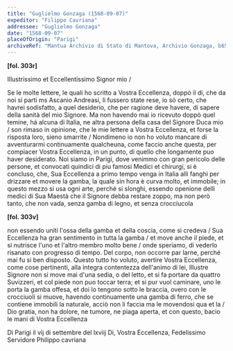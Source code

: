 ```yaml
---
title: "Guglielmo Gonzaga (1568-09-07)"
expeditor: "Filippo Cavriana"
addressee: "Guglielmo Gonzaga"
date: "1568-09-07"
placeOfOrigin: "Parigi"
archiveRef: "Mantua Archivio di Stato di Mantova, Archivio Gonzaga, b654, fols. 303r-303v"
---
```



**[fol. 303r]**

Illustrissimo  et Eccellentissimo Signor  mio /

Se le molte lettere, le quali ho scritto a Vostra Eccellenza, doppò il di, che da <span class="lb-marker"></span> noi si parti ms Ascanio Andreasi, li fussero state rese, io só <span class="lb-marker"></span> certo, che havrei sodisfatto, a quel desiderio, che per ragione <span class="lb-marker"></span> deve havere, di sapere della sanità del mio Signore. Ma non <span class="lb-marker"></span> havendo  mai io ricevuto doppò quel temine, há alcuna di <span class="lb-marker"></span> Italia, ne altra persona della casa del Signore  Duca mio / son rimaso in opinione, che le mie lettere  a Vostra Eccellenza, et forse la <span class="lb-marker"></span> risposta loro, sieno smarrite / Nondimeno io non ho voluto <span class="lb-marker"></span> mancare di avventurarmi continuamente qualcheuna, come <span class="lb-marker"></span> faccio anche questa, per compiacer Vostra Eccellenza, in un punto, di <span class="lb-marker"></span> <span class="lb-marker"></span> quello  che longamente puo haver desiderato. Noi siamo in <span class="lb-marker"></span> Parigi, dove venimmo  con gran pericolo delle persone, et <span class="lb-marker"></span> convocati quindici di piu famosi Medici et chirurgi, si è <span class="lb-marker"></span> concluso, che, Sua Eccellenza  a primo tempo venga in Italia alli fanghi <span class="lb-marker"></span> per drizzare et movere la gamba, la quale sin hora è <span class="lb-marker"></span> curva molto, et immobile; in questo mezzo si usa ogni <span class="lb-marker"></span> arte, perché si slonghi, essendo openione delli medici di <span class="lb-marker"></span> Sua Maestà  che il Signore  debba restare zoppo, ma non però tanto, che non vada, senza gamba di legno, et senza crocciucola


**[fol. 303v]**

non  essendo uniti l'ossa della gamba et della coscia, come <span class="lb-marker"></span> si credeva / Sua Eccellenza  ha gran sentimento in tutta la gamba / <span class="lb-marker"></span> et move anche il piede, et si nutrisce l'uno et l'altro <span class="lb-marker"></span> membro molto bene / onde speriamo, di vederlo risanato <span class="lb-marker"></span> con progresso di tempo. Del corpo, non occorre par<span class="lb-marker"></span> larne, perché mai fu si ben disposto. Questo tutto ho <span class="lb-marker"></span> voluto, avertire Vostra Eccellenza, come cose pertinenti, alla integra <span class="lb-marker"></span> contentezza dell'animo di lei, Illustre Signore  non si move mai <span class="lb-marker"></span> d'una sedia, o del letto, et si fa portare da quattro <span class="lb-marker"></span> Suvizzeri, et col piede non puo toccar terra; et si pur <span class="lb-marker"></span> vuol caminare, uno le porta la gamba offesa, et doi <span class="lb-marker"></span> lo tengono sotto le braccia, overo con le crocciuoli si <span class="lb-marker"></span> muove, havendo  continuamente una gamba di ferro, che se <span class="lb-marker"></span> contiene immobili la naturale, acciò non li faccia ma <span class="lb-marker"></span> le movendosi qua et la / Dio gratia, non  ha dolore, ne <span class="lb-marker"></span> tumore, ne piaga aperta, et con questo, bacio le mani <span class="lb-marker"></span> di Vostra Eccellenza 

Di Parigi il vij di settembre  del lxviij<span class="lb-marker"></span> Di, Vostra Eccellenza,
               <span class="lb-marker"></span> Fedelissimo  Servidore
               <span class="lb-marker"></span> Philippo cavriana

